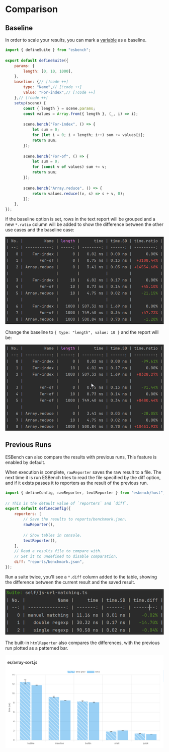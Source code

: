 # Comparison

## Baseline

In order to scale your results, you can mark a [variable](./parameterization#variables) as a baseline.

```javascript
import { defineSuite } from "esbench";

export default defineSuite({
	params: {
		length: [0, 10, 1000],
	},
	baseline: {// [!code ++]
		type: "Name",// [!code ++]
		value: "For-index",// [!code ++]
	},// [!code ++]
	setup(scene) {
		const { length } = scene.params;
		const values = Array.from({ length }, (_, i) => i);

		scene.bench("For-index", () => {
			let sum = 0;
			for (let i = 0; i < length; i++) sum += values[i];
			return sum;
		});

		scene.bench("For-of", () => {
			let sum = 0;
			for (const v of values) sum += v;
			return sum;
		});

		scene.bench("Array.reduce", () => {
			return values.reduce((v, s) => s + v, 0);
		});
	},
});
```

If the baseline option is set, rows in the text report will be grouped and a new `*.ratio` column will be added to show the difference between the other use cases and the baseline case:

![Text Report 1](../assets/baseline1.webp)

Change the baseline to `{ type: "length", value: 10 }` and the report will be:

![Text Report 2](../assets/baseline2.webp)

## Previous Runs

ESBench can also compare the results with previous runs, This feature is enabled by default.

When execution is complete, `rawReporter` saves the raw result to a file. The next time it is run ESBench tries to read the file specified by the diff option, and if it exists passes it to reporters as the result of the previous run.

```javascript
import { defineConfig, rawReporter, textReporter } from "esbench/host";

// This is the detault value of `reporters` and `diff`.
export default defineConfig({
	reporters: [
		// Save the results to reports/benchmark.json.
		rawReporter(),
        
        // Show tables in console.
		textReporter(),
	],
	// Read a results file to compare with. 
    // Set it to undefined to disable comparation.
	diff: "reports/benchmark.json",
});
```

Run a suite twice, you'll see a `*.diff` column added to the table, showing the difference between the current result and the saved result.

![Text Report](../assets/diff.webp)

The built-in `htmlReporter` also compares the differences, with the previous run plotted as a patterned bar.

![HTML Report](../assets/diff-html.webp)
